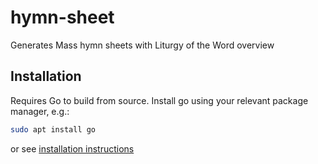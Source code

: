 # hymn-sheet
Generates Mass hymn sheets with Liturgy of the Word overview

## Installation
Requires Go to build from source. Install go using your relevant package manager, e.g.:
```bash
sudo apt install go
```
or see [installation instructions](https://go.dev/doc/install#install)